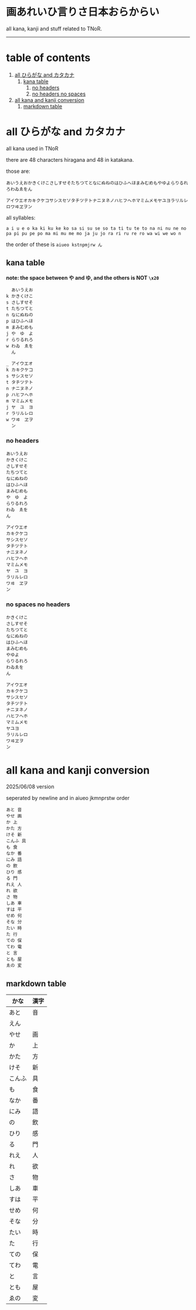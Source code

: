 # 画あれいひ言りさ日本おらからい

all kana, kanji and stuff related to TNoR.

---

# table of contents
1. [all ひらがな and カタカナ](#all-ひらがな-and-カタカナ)
    1. [kana table](#kana-table)
        1. [no headers](#no-headers)
        2. [no headers no spaces](#no-spaces-no-headers)
2. [all kana and kanji conversion](#all-kana-and-kanji-conversion)
    1. [markdown table](#markdown-table)

# all ひらがな and カタカナ
all kana used in TNoR

there are 48 characters hiragana and 48 in katakana.

those are:
```
あいうえおかきくけこさしすせそたちつてとなにぬねのはひふへほまみむめもやゆよらりるれろわゐゑをん
```
```
アイウエオカキクケコサシスセソタチツテトナニヌネノハヒフヘホマミムメモヤユヨラリルレロワヰヱヲン
```

all syllables:
```
a i u e o ka ki ku ke ko sa si su se so ta ti tu te to na ni nu ne no pa pi pu pe po ma mi mu me mo ja ju jo ra ri ru re ro wa wi we wo n
```
the order of these is `aiueo kstnpmjrw ん`

## kana table
**note: the space between や and ゆ, and the others is NOT `\x20`**

```
  あいうえお
k かきくけこ
s さしすせそ
t たちつてと
n なにぬねの
p はひふへほ
m まみむめも
j や　ゆ　よ
r らりるれろ
w わゐ　ゑを
  ん
```

```
_ アイウエオ
k カキクケコ
s サシスセソ
t タチツテト
n ナニヌネノ
p ハヒフヘホ
m マミムメモ
j ヤ　ユ　ヨ
r ラリルレロ
w ワヰ　ヱヲ
  ン
```

### no headers
```
あいうえお
かきくけこ
さしすせそ
たちつてと
なにぬねの
はひふへほ
まみむめも
や　ゆ　よ
らりるれろ
わゐ　ゑを
ん
```

```
アイウエオ
カキクケコ
サシスセソ
タチツテト
ナニヌネノ
ハヒフヘホ
マミムメモ
ヤ　ユ　ヨ
ラリルレロ
ワヰ　ヱヲ
ン
```

### no spaces no headers
```あいうえお
かきくけこ
さしすせそ
たちつてと
なにぬねの
はひふへほ
まみむめも
やゆよ
らりるれろ
わゐゑを
ん
```

```
アイウエオ
カキクケコ
サシスセソ
タチツテト
ナニヌネノ
ハヒフヘホ
マミムメモ
ヤユヨ
ラリルレロ
ワヰヱヲ
ン
```

# all kana and kanji conversion
2025/06/08 version

seperated by newline and in aiueo jkmnprstw order

```
あと 音
やせ 画
か 上
かた 方
けそ 新
こんふ 具
も 食
なか 番
にみ 語
の 飲
ひり 感
る 門
れえ 人
れ 欲
さ 物
しあ 車
すは 平
せめ 何
そな 分
たい 時
た 行
ての 保
てわ 電
と 言
とも 屋
ゑの 変
```

## markdown table
|かな|漢字|
|----|---|
|あと|音|
|えん||店|
|やせ|画|
|か|上|
|かた|方|
|けそ|新|
|こんふ|具|
|も|食|
|なか|番|
|にみ|語|
|の|飲|
|ひり|感|
|る|門|
|れえ|人|
|れ|欲|
|さ|物|
|しあ|車|
|すは|平|
|せめ|何|
|そな|分|
|たい|時|
|た|行|
|ての|保|
|てわ|電|
|と|言|
|とも|屋|
|ゑの|変|

